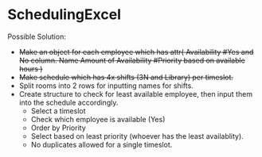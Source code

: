 # SchedulingExcel

Possible Solution:
- ~~Make an object for each employee which has attr(
	Availability #Yes and No column.
	Name
	Amount of Availability #Priority based on available hours )~~ 
- ~~Make schedule which has 4x shifts (3N and Library) per timeslot.~~
- Split rooms into 2 rows for inputting names for shifts.
- Create structure to check for least available employee, then input them into the schedule accordingly.
	- Select a timeslot 
	- Check which employee is available (Yes)
	- Order by Priority
	- Select based on least priority (whoever has the least availablity). 
	- No duplicates allowed for a single timeslot. 
